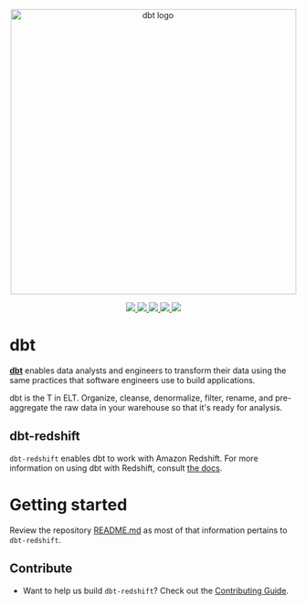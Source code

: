 <p align="center">
    <img
        src="https://raw.githubusercontent.com/dbt-labs/dbt/ec7dee39f793aa4f7dd3dae37282cc87664813e4/etc/dbt-logo-full.svg"
        alt="dbt logo"
        width="500"
    />
</p>

<p align="center">
    <a href="https://pypi.org/project/dbt-redshift/">
        <img src="https://badge.fury.io/py/dbt-redshift.svg" />
    </a>
    <a target="_blank" href="https://pypi.org/project/dbt-redshift/" style="background:none">
        <img src="https://img.shields.io/pypi/pyversions/dbt-redshift">
    </a>
    <a href="https://github.com/psf/black">
        <img src="https://img.shields.io/badge/code%20style-black-000000.svg" />
    </a>
    <a href="https://github.com/python/mypy">
        <img src="https://www.mypy-lang.org/static/mypy_badge.svg" />
    </a>
    <a href="https://pepy.tech/project/dbt-redshift">
        <img src="https://static.pepy.tech/badge/dbt-redshift/month" />
    </a>
</p>

# dbt

**[dbt](https://www.getdbt.com/)** enables data analysts and engineers to transform their data using the same practices that software engineers use to build applications.

dbt is the T in ELT. Organize, cleanse, denormalize, filter, rename, and pre-aggregate the raw data in your warehouse so that it's ready for analysis.

## dbt-redshift

`dbt-redshift` enables dbt to work with Amazon Redshift.
For more information on using dbt with Redshift, consult [the docs](https://docs.getdbt.com/docs/profile-redshift).

# Getting started

Review the repository [README.md](../README.md) as most of that information pertains to `dbt-redshift`.

## Contribute

- Want to help us build `dbt-redshift`? Check out the [Contributing Guide](CONTRIBUTING.md).
